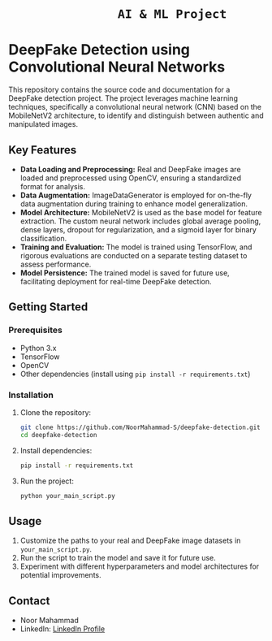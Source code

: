 # ```                AI & ML Project                ```

# DeepFake Detection using Convolutional Neural Networks
This repository contains the source code and documentation for a DeepFake detection project. The project leverages machine learning techniques, specifically a convolutional neural network (CNN) based on the MobileNetV2 architecture, to identify and distinguish between authentic and manipulated images.

## Key Features

- **Data Loading and Preprocessing:** Real and DeepFake images are loaded and preprocessed using OpenCV, ensuring a standardized format for analysis.
- **Data Augmentation:** ImageDataGenerator is employed for on-the-fly data augmentation during training to enhance model generalization.
- **Model Architecture:** MobileNetV2 is used as the base model for feature extraction. The custom neural network includes global average pooling, dense layers, dropout for regularization, and a sigmoid layer for binary classification.
- **Training and Evaluation:** The model is trained using TensorFlow, and rigorous evaluations are conducted on a separate testing dataset to assess performance.
- **Model Persistence:** The trained model is saved for future use, facilitating deployment for real-time DeepFake detection.

## Getting Started

### Prerequisites

- Python 3.x
- TensorFlow
- OpenCV
- Other dependencies (install using `pip install -r requirements.txt`)

### Installation

1. Clone the repository:

    ```bash
    git clone https://github.com/NoorMahammad-S/deepfake-detection.git
    cd deepfake-detection
    ```

2. Install dependencies:

    ```bash
    pip install -r requirements.txt
    ```

3. Run the project:

    ```bash
    python your_main_script.py
    ```

## Usage

1. Customize the paths to your real and DeepFake image datasets in `your_main_script.py`.
2. Run the script to train the model and save it for future use.
3. Experiment with different hyperparameters and model architectures for potential improvements.

## Contact

- Noor Mahammad
- LinkedIn: [LinkedIn Profile](https://www.linkedin.com/in/noor-mahammad/)
